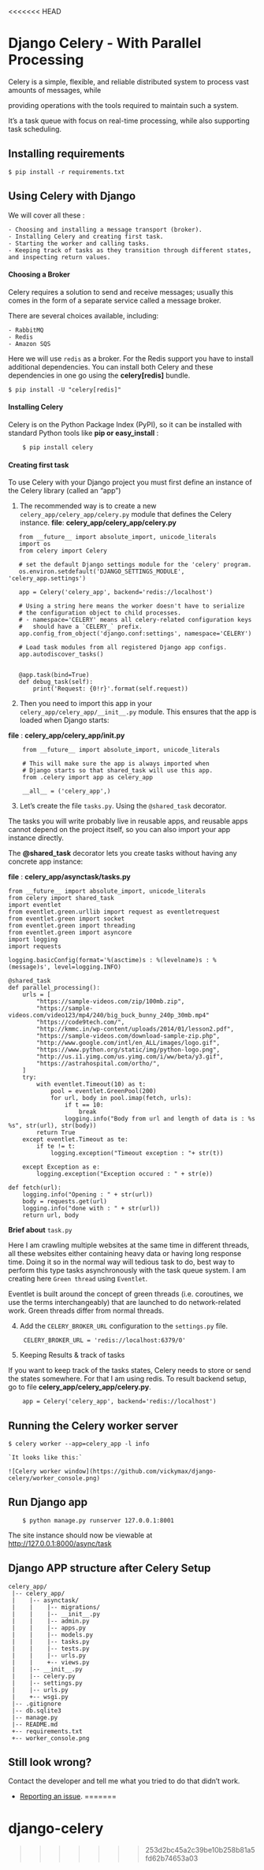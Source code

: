 <<<<<<< HEAD

# Django Celery - With Parallel Processing

Celery is a simple, flexible, and reliable distributed system to process vast amounts of messages, while 

providing operations with the tools required to maintain such a system.

It’s a task queue with focus on real-time processing, while also supporting task scheduling.


## Installing requirements

	$ pip install -r requirements.txt

## Using Celery with Django 

We will cover all these : 

	- Choosing and installing a message transport (broker).
	- Installing Celery and creating first task.
	- Starting the worker and calling tasks.
	- Keeping track of tasks as they transition through different states, and inspecting return values.


#### Choosing a Broker

Celery requires a solution to send and receive messages; usually this comes in the form of a separate service called a message broker.

There are several choices available, including:

	- RabbitMQ
	- Redis
	- Amazon SQS

Here we will use `redis` as a broker. For the Redis support you have to install additional dependencies. You can install both Celery and these dependencies in one go using the **celery[redis]** bundle.

	$ pip install -U "celery[redis]"

#### Installing Celery

Celery is on the Python Package Index (PyPI), so it can be installed with standard Python tools like **pip or easy_install** :
~~~
	$ pip install celery
~~~
#### Creating first task 

To use Celery with your Django project you must first define an instance of the Celery library (called an “app”)

1. The recommended way is to create a new `celery_app/celery_app/celery.py` module that defines the Celery instance.
 __file__: __celery_app/celery_app/celery.py__

 ~~~
 	from __future__ import absolute_import, unicode_literals
	import os
	from celery import Celery

	# set the default Django settings module for the 'celery' program.
	os.environ.setdefault('DJANGO_SETTINGS_MODULE', 'celery_app.settings')

	app = Celery('celery_app', backend='redis://localhost')

	# Using a string here means the worker doesn't have to serialize
	# the configuration object to child processes.
	# - namespace='CELERY' means all celery-related configuration keys
	#   should have a `CELERY_` prefix.
	app.config_from_object('django.conf:settings', namespace='CELERY')

	# Load task modules from all registered Django app configs.
	app.autodiscover_tasks()


	@app.task(bind=True)
	def debug_task(self):
	    print('Request: {0!r}'.format(self.request))
 ~~~

2. Then you need to import this app in your `celery_app/celery_app/__init__.py` module. This ensures that the app is loaded when Django starts:

 __file__ : __celery_app/celery_app/__init__.py__

~~~
	from __future__ import absolute_import, unicode_literals

	# This will make sure the app is always imported when
	# Django starts so that shared_task will use this app.
	from .celery import app as celery_app

	__all__ = ('celery_app',)
~~~

3. Let’s create the file `tasks.py`. Using the `@shared_task` decorator.

The tasks you will write probably live in reusable apps, and reusable apps cannot depend on the project itself, so you can also import your app instance directly.

The **@shared_task** decorator lets you create tasks without having any concrete app instance:

__file__ : __celery_app/asynctask/tasks.py__

~~~
from __future__ import absolute_import, unicode_literals
from celery import shared_task
import eventlet
from eventlet.green.urllib import request as eventletrequest
from eventlet.green import socket
from eventlet.green import threading
from eventlet.green import asyncore
import logging
import requests

logging.basicConfig(format='%(asctime)s : %(levelname)s : %(message)s', level=logging.INFO)

@shared_task
def parallel_processing():
	urls = [
		"https://sample-videos.com/zip/100mb.zip",
		"https://sample-videos.com/video123/mp4/240/big_buck_bunny_240p_30mb.mp4"
		"https://code9tech.com/",
		"http://kmmc.in/wp-content/uploads/2014/01/lesson2.pdf",
		"https://sample-videos.com/download-sample-zip.php",
		"http://www.google.com/intl/en_ALL/images/logo.gif",
		"https://www.python.org/static/img/python-logo.png",
		"http://us.i1.yimg.com/us.yimg.com/i/ww/beta/y3.gif",
		"https://astrahospital.com/ortho/",
	]
	try:
		with eventlet.Timeout(10) as t:
			pool = eventlet.GreenPool(200)
			for url, body in pool.imap(fetch, urls):
				if t == 10:
					break
				logging.info("Body from url and length of data is : %s %s", str(url), str(body))
		return True
	except eventlet.Timeout as te:
		if te != t:
			logging.exception("Timeout exception : "+ str(t))

	except Exception as e:
		logging.exception("Exception occured : " + str(e))

def fetch(url):
	logging.info("Opening : " + str(url))
	body = requests.get(url)
	logging.info("done with : " + str(url))
	return url, body
~~~
__Brief about__ `task.py`  

Here I am crawling multiple websites at the same time in different threads, all these websites either containing heavy data or having long response time. Doing it so in the normal way will tedious task to do, best way to perform this type tasks asynchronously with the task queue system. I am creating here `Green thread` using `Eventlet`. 

Eventlet is built around the concept of green threads (i.e. coroutines, we use the terms interchangeably) that are launched to do network-related work. Green threads differ from normal threads.


4. Add the `CELERY_BROKER_URL` configuration to the `settings.py` file.

		CELERY_BROKER_URL = 'redis://localhost:6379/0'

5. Keeping Results & track of tasks

If you want to keep track of the tasks states, Celery needs to store or send the states somewhere. For that I am using redis. To result backend setup, go to  file __celery_app/celery_app/celery.py__.

		app = Celery('celery_app', backend='redis://localhost')

## Running the Celery worker server

	$ celery worker --app=celery_app -l info

	`It looks like this:`

	![Celery worker window](https://github.com/vickymax/django-celery/worker_console.png)

## Run Django app 
	
		$ python manage.py runserver 127.0.0.1:8001

The site instance should now be viewable at http://127.0.0.1:8000/async/task



## Django APP structure after Celery Setup

~~~
celery_app/
 |-- celery_app/
 |    |-- asynctask/
 |    |    |-- migrations/
 |    |    |-- __init__.py
 |    |    |-- admin.py
 |    |    |-- apps.py
 |    |    |-- models.py
 |    |    |-- tasks.py
 |    |    |-- tests.py
 |    |    |-- urls.py
 |    |    +-- views.py
 |    |-- __init__.py
 |    |-- celery.py
 |    |-- settings.py
 |    |-- urls.py
 |    +-- wsgi.py
 |-- .gitignore
 |-- db.sqlite3
 |-- manage.py
 |-- README.md
 +-- requirements.txt
 +-- worker_console.png

~~~

## Still look wrong? 

Contact the developer and tell me what you tried to do that didn’t work.

- [Reporting an issue](https://github.com/vickymax/django-celery/issues/new).
=======
# django-celery
>>>>>>> 253d2bc45a2c39be10b258b81a5fd62b74653a03
